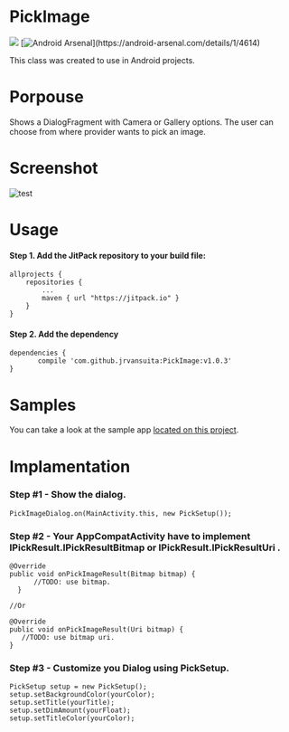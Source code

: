 # PickImage
[![](https://jitpack.io/v/jrvansuita/PickImage.svg)](https://jitpack.io/#jrvansuita/PickImage)
[![Android Arsenal](https://img.shields.io/badge/Android%20Arsenal-PickImage-green.svg?)](https://android-arsenal.com/details/1/4614)

This class was created to use in Android projects.

# Porpouse
Shows a DialogFragment with Camera or Gallery options. The user can choose from where provider wants to pick an image.

# Screenshot
![test](screenshot/img.png? "Dialog")

# Usage

#### Step 1. Add the JitPack repository to your build file:

    allprojects {
		repositories {
			...
			maven { url "https://jitpack.io" }
		}
	}

#### Step 2. Add the dependency

    dependencies {
           compile 'com.github.jrvansuita:PickImage:v1.0.3'
	}

# Samples
 You can take a look at the sample app [located on this project](/app/).


# Implamentation

### Step #1 - Show the dialog.
    PickImageDialog.on(MainActivity.this, new PickSetup());

### Step #2 - Your AppCompatActivity have to implement IPickResult.IPickResultBitmap or IPickResult.IPickResultUri .
    @Override
    public void onPickImageResult(Bitmap bitmap) {
          //TODO: use bitmap.
      }
      
    //Or
      
    @Override
    public void onPickImageResult(Uri bitmap) {
       //TODO: use bitmap uri.
    }

### Step #3 - Customize you Dialog using PickSetup.
    PickSetup setup = new PickSetup();
    setup.setBackgroundColor(yourColor);
    setup.setTitle(yourTitle);
    setup.setDimAmount(yourFloat);
    setup.setTitleColor(yourColor);
    
